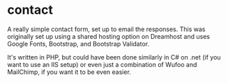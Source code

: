 contact
=======

A really simple contact form, set up to email the responses. This was originally set up using a shared hosting option on Dreamhost and uses Google Fonts, Bootstrap, and Bootstrap Validator.

It's written in PHP, but could have been done similarly in C# on .net (if you want to use an IIS setup) or even just a combination of Wufoo and MailChimp, if you want it to be even easier. 
